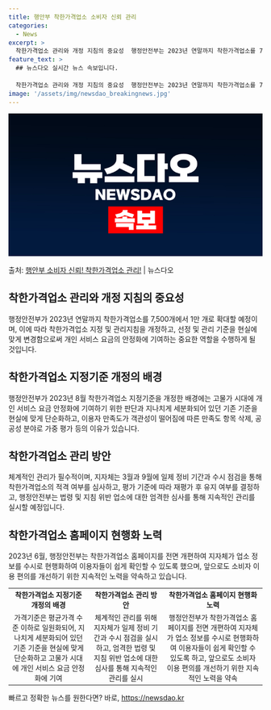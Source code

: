 ```yaml
---
title: 행안부 착한가격업소 소비자 신뢰 관리
categories:
  - News
excerpt: >
  착한가격업소 관리와 개정 지침의 중요성  행정안전부는 2023년 연말까지 착한가격업소를 7,500개에서 1만…
feature_text: >
  ## 뉴스다오 실시간 뉴스 속보입니다.

  착한가격업소 관리와 개정 지침의 중요성  행정안전부는 2023년 연말까지 착한가격업소를 7,500개에서 1만…
image: '/assets/img/newsdao_breakingnews.jpg'
---
```


![뉴스다오 속보](/assets/img/newsdao_breakingnews.jpg)

<p>출처: <a href="https://newsdao.kr/4667" rel="dofollow">행안부 소비자 신뢰! 착한가격업소 관리!</a> | 뉴스다오</p>

<h2 data-ke-size="size26">착한가격업소 관리와 개정 지침의 중요성</h2>
<p data-ke-size="size16">행정안전부가 2023년 연말까지 착한가격업소를 7,500개에서 1만 개로 확대할 예정이며, 이에 따라 착한가격업소 지정 및 관리지침을 개정하고, 선정 및 관리 기준을 현실에 맞게 변경함으로써 개인 서비스 요금의 안정화에 기여하는 중요한 역할을 수행하게 될 것입니다.</p>

<h2 data-ke-size="size26">착한가격업소 지정기준 개정의 배경</h2>
<p data-ke-size="size16">행정안전부가 2023년 8월 착한가격업소 지정기준을 개정한 배경에는 고물가 시대에 개인 서비스 요금 안정화에 기여하기 위한 판단과 지나치게 세분화되어 있던 기존 기준을 현실에 맞게 단순화하고, 이용자 만족도가 객관성이 떨어짐에 따른 만족도 항목 삭제, 공공성 분야로 가중 평가 등의 이유가 있습니다.</p>

<h2 data-ke-size="size26">착한가격업소 관리 방안</h2>
<p data-ke-size="size16">체계적인 관리가 필수적이며, 지자체는 3월과 9월에 일제 정비 기간과 수시 점검을 통해 착한가격업소의 적격 여부를 심사하고, 평가 기준에 따라 재평가 후 유지 여부를 결정하고, 행정안전부는 법령 및 지침 위반 업소에 대한 엄격한 심사를 통해 지속적인 관리를 실시할 예정입니다.</p>

<h2 data-ke-size="size26">착한가격업소 홈페이지 현행화 노력</h2>
<p data-ke-size="size16">2023년 6월, 행정안전부는 착한가격업소 홈페이지를 전면 개편하여 지자체가 업소 정보를 수시로 현행화하여 이용자들이 쉽게 확인할 수 있도록 했으며, 앞으로도 소비자 이용 편의를 개선하기 위한 지속적인 노력을 약속하고 있습니다.</p>

<table>
	<tr>
		<td style="text-align: center; height: 17px;"><b>착한가격업소 지정기준 개정의 배경</b></td>
		<td style="text-align: center; height: 17px;"><b>착한가격업소 관리 방안</b></td>
		<td style="text-align: center; height: 17px;"><b>착한가격업소 홈페이지 현행화 노력</b></td>
	</tr>
	<tr>
		<td data-align="center" style="text-align: center;">가격기준은 평균가격 수준 이하로 일원화되어, 지나치게 세분화되어 있던 기존 기준을 현실에 맞게 단순화하고 고물가 시대에 개인 서비스 요금 안정화에 기여</td>
		<td data-align="center" style="text-align: center;">체계적인 관리를 위해 지자체가 일제 정비 기간과 수시 점검을 실시하고, 엄격한 법령 및 지침 위반 업소에 대한 심사를 통해 지속적인 관리를 실시</td>
		<td data-align="center" style="text-align: center;">행정안전부가 착한가격업소 홈페이지를 전면 개편하여 지자체가 업소 정보를 수시로 현행화하여 이용자들이 쉽게 확인할 수 있도록 하고, 앞으로도 소비자 이용 편의를 개선하기 위한 지속적인 노력을 약속</td>
	</tr>
</table> 

빠르고 정확한 뉴스를 원한다면? 바로, <a href="https://newsdao.kr" rel="dofollow">https://newsdao.kr</a>



